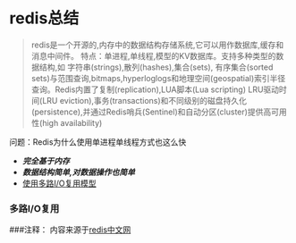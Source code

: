 # redis总结

>redis是一个开源的,内存中的数据结构存储系统,它可以用作数据库,缓存和消息中间件。
特点：单进程,单线程,模型的KV数据库。支持多种类型的数据结构,如 字符串(strings),散列(hashes),集合(sets),
有序集合(sorted sets)与范围查询,bitmaps,hyperloglogs和地理空间(geospatial)索引半径查询。Redis内置了复制(replication),LUA脚本(Lua scripting)
LRU驱动时间(LRU eviction),事务(transactions)和不同级别的磁盘持久化(persistence),并通过Redis哨兵(Sentinel)和自动分区(cluster)提供高可用性(high availability)


问题：Redis为什么使用单进程单线程方式也这么快
- ***完全基于内存***
- ***数据结构简单,对数据操作也简单***
- [使用多路I/O复用模型](#多路I/O复用)

### 多路I/O复用









###注释：
内容来源于[redis中文网](http://www.redis.cn/)